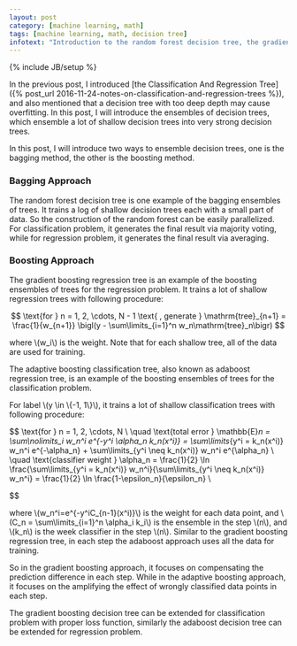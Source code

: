 ```yaml
---
layout: post
category: [machine learning, math]
tags: [machine learning, math, decision tree]
infotext: "Introduction to the random forest decision tree, the gradient boosting regression tree, and the adaptive boosting classification tree."
---
```

{% include JB/setup %}

<script type="text/javascript" src="http://cdn.mathjax.org/mathjax/latest/MathJax.js?config=TeX-AMS-MML_HTMLorMML"></script>

In the previous post, I introduced [the Classification And Regression Tree]({% post_url 2016-11-24-notes-on-classification-and-regression-trees %}), 
and also mentioned that a decision tree with too deep depth may cause overfitting. In this post, I will 
introduce the ensembles of decision trees, which ensemble a lot of shallow decision trees into very 
strong decision trees.

In this post, I will introduce two ways to ensemble decision trees, one is the bagging method, the 
other is the boosting method.

### Bagging Approach

The random forest decision tree is one example of the bagging ensembles of trees. It trains a log of 
shallow decision trees each with a small part of data. So the construction of the random forest can 
be easily parallelized. For classification problem, it generates the final result via majority 
voting, while for regression problem, it generates the final result via averaging.

### Boosting Approach

The gradient boosting regression tree is an example of the boosting ensembles of trees for the 
regression problem. It trains a lot of shallow regression trees with following procedure:

$$
\text{for } n = 1, 2, \cdots, N - 1 \text{ , generate } \mathrm{tree}_{n+1} = \frac{1}{w_{n+1}} \bigl(y - \sum\limits_{i=1}^n w_n\mathrm{tree}_n\bigr)
$$

where \\(w_i\\) is the weight. Note that for each shallow tree, all of the data are used for training.

The adaptive boosting classification tree, also known as adaboost regression tree, is an example 
of the boosting ensembles of trees for the classification problem.

For label \\(y \in \\{-1, 1\\}\\), it trains a lot of shallow classification trees with following 
procedure:

$$
\text{for } n = 1, 2, \cdots, N \\
\quad \text{total error } \mathbb{E}_n = \sum\nolimits_i w_n^i e^{-y^i \alpha_n k_n(x^i)} = \sum\limits_{y^i = k_n(x^i)} w_n^i e^{-\alpha_n} + \sum\limits_{y^i \neq k_n(x^i)} w_n^i e^{\alpha_n} \\
\quad \text{classifier weight } \alpha_n = \frac{1}{2} \ln \frac{\sum\limits_{y^i = k_n(x^i)} w_n^i}{\sum\limits_{y^i \neq k_n(x^i)} w_n^i} = \frac{1}{2} \ln \frac{1-\epsilon_n}{\epsilon_n} \\

$$

where \\(w_n^i=e^{-y^iC_{n-1}(x^i)}\\) is the weight for each data point, and \\(C_n = \sum\limits_{i=1}^n \alpha_i k_i\\) 
is the ensemble in the step \\(n\\), and \\(k_n\\) is the week classifier in the step \\(n\\). Similar 
to the gradient boosting regression tree, in each step the adaboost approach uses all the data for 
training.

So in the gradient boosting approach, it focuses on compensating the prediction difference in each 
step. While in the adaptive boosting approach, it focuses on the amplifying the effect of wrongly 
classified data points in each step.

The gradient boosting decision tree can be extended for classification problem with proper loss function, 
similarly the adaboost decision tree can be extended for regression problem.
